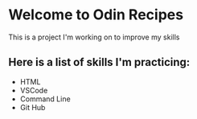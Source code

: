 # Welcome to Odin Recipes
This is a project I'm working on to improve my skills
## Here is a list of skills I'm practicing:
- HTML
- VSCode
- Command Line
- Git Hub